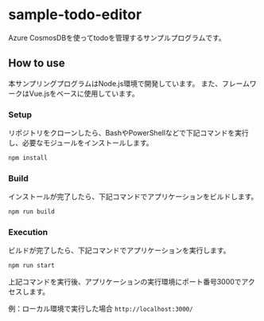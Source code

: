 # sample-todo-editor

Azure CosmosDBを使ってtodoを管理するサンプルプログラムです。

## How to use

本サンプリングプログラムはNode.js環境で開発しています。
また、フレームワークはVue.jsをベースに使用しています。

### Setup

リポジトリをクローンしたら、BashやPowerShellなどで下記コマンドを実行し、必要なモジュールをインストールします。

```bash
npm install
```

### Build

インストールが完了したら、下記コマンドでアプリケーションをビルドします。

```bash
npm run build
```

### Execution

ビルドが完了したら、下記コマンドでアプリケーションを実行します。

```bash
npm run start
```

上記コマンドを実行後、アプリケーションの実行環境にポート番号3000でアクセスします。

例：ローカル環境で実行した場合
`http://localhost:3000/`
